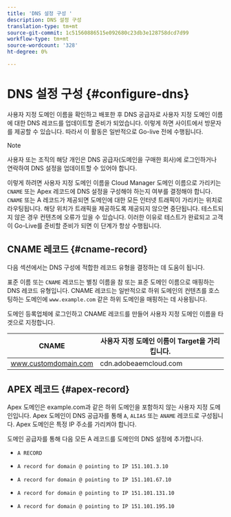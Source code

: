 ```yaml
---
title: 'DNS 설정 구성 '
description: DNS 설정 구성
translation-type: tm+mt
source-git-commit: 1c51560886515e092680c23db3e128758dcd7d99
workflow-type: tm+mt
source-wordcount: '328'
ht-degree: 0%

---
```



# DNS 설정 구성 {#configure-dns}

사용자 지정 도메인 이름을 확인하고 배포한 후 DNS 공급자로 사용자 지정 도메인 이름에 대한 DNS 레코드를 업데이트할 준비가 되었습니다. 이렇게 하면 사이트에서 방문자를 제공할 수 있습니다. 따라서 이 활동은 일반적으로 Go-live 전에 수행됩니다.

>[!NOTE]
>사용자 또는 조직의 해당 개인은 DNS 공급자(도메인을 구매한 회사)에 로그인하거나 연락하여 DNS 설정을 업데이트할 수 있어야 합니다.

이렇게 하려면 사용자 지정 도메인 이름을 Cloud Manager 도메인 이름으로 가리키는 `CNAME` 또는 Apex 레코드에 DNS 설정을 구성해야 하는지 여부를 결정해야 합니다. `CNAME` 또는 A 레코드가 제공되면 도메인에 대한 모든 인터넷 트래픽이 가리키는 위치로 라우팅됩니다. 해당 위치가 트래픽을 제공하도록 제공되지 않으면 중단됩니다. 테스트되지 않은 경우 컨텐츠에 오류가 있을 수 있습니다. 이러한 이유로 테스트가 완료되고 고객이 Go-Live를 준비할 준비가 되면 이 단계가 항상 수행됩니다.

## CNAME 레코드 {#cname-record}

다음 섹션에서는 DNS 구성에 적합한 레코드 유형을 결정하는 데 도움이 됩니다.

표준 이름 또는 `CNAME` 레코드는 별칭 이름을 참 또는 표준 도메인 이름으로 매핑하는 DNS 레코드 유형입니다. CNAME 레코드는 일반적으로 하위 도메인의 컨텐츠를 호스팅하는 도메인에 `www.example.com` 같은 하위 도메인을 매핑하는 데 사용됩니다.

도메인 등록업체에 로그인하고 CNAME 레코드를 만들어 사용자 지정 도메인 이름을 타겟으로 지정합니다.

| CNAME | 사용자 지정 도메인 이름이 Target을 가리킵니다. |
|--- |--- |
| www.customdomain.com | cdn.adobeaemcloud.com |

## APEX 레코드 {#apex-record}

Apex 도메인은 example.com과 같은 하위 도메인을 포함하지 않는 사용자 지정 도메인입니다. Apex 도메인이 DNS 공급자를 통해 `A`, `ALIAS` 또는 `ANAME` 레코드로 구성됩니다. Apex 도메인은 특정 IP 주소를 가리켜야 합니다.

도메인 공급자를 통해 다음 모든 A 레코드를 도메인의 DNS 설정에 추가합니다.

* `A RECORD`

* `A record for domain @ pointing to IP 151.101.3.10`

* `A record for domain @ pointing to IP 151.101.67.10`

* `A record for domain @ pointing to IP 151.101.131.10`

* `A record for domain @ pointing to IP 151.101.195.10`
